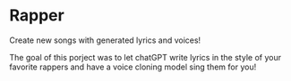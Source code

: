 # Rapper
Create new songs with generated lyrics and voices! 



The goal of this porject was to let chatGPT write lyrics in the style of your favorite rappers and have a voice cloning model sing them for you!

